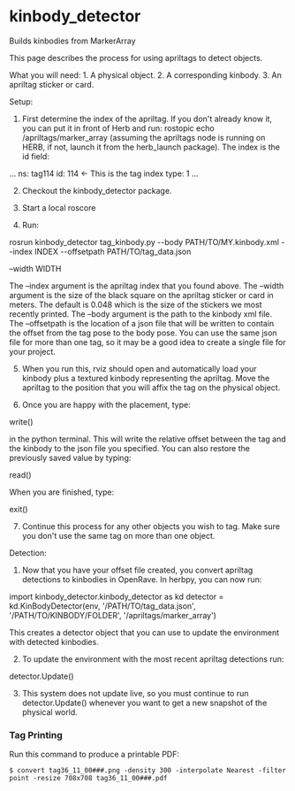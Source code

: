 # kinbody_detector
Builds kinbodies from MarkerArray 

This page describes the process for using apriltags to detect objects.

What you will need: 1. A physical object. 2. A corresponding kinbody. 3. An apriltag sticker or card.

Setup:

1. First determine the index of the apriltag. If you don't already know it, you can put it in front of Herb and run: rostopic echo /apriltags/marker\_array (assuming the apriltags node is running on HERB, if not, launch it from the herb\_launch package). The index is the id field:

  ...
  ns: tag114
  id: 114  <- This is the tag index
  type: 1
  ...

2. Checkout the kinbody_detector package.

3. Start a local roscore

4. Run:

 rosrun kinbody_detector tag_kinbody.py --body PATH/TO/MY.kinbody.xml --index INDEX --offsetpath PATH/TO/tag_data.json

–width WIDTH

The –index argument is the apriltag index that you found above. The –width argument is the size of the black square on the apriltag sticker or card in meters. The default is 0.048 which is the size of the stickers we most recently printed. The –body argument is the path to the kinbody xml file. The –offsetpath is the location of a json file that will be written to contain the offset from the tag pose to the body pose. You can use the same json file for more than one tag, so it may be a good idea to create a single file for your project.

5. When you run this, rviz should open and automatically load your kinbody plus a textured kinbody representing the apriltag. Move the apriltag to the position that you will affix the tag on the physical object.

6. Once you are happy with the placement, type:

 write()

in the python terminal. This will write the relative offset between the tag and the kinbody to the json file you specified. You can also restore the previously saved value by typing:

 read()

When you are finished, type:

 exit()

7. Continue this process for any other objects you wish to tag. Make sure you don't use the same tag on more than one object.

Detection:

1. Now that you have your offset file created, you convert apriltag detections to kinbodies in OpenRave. In herbpy, you can now run:

 import kinbody_detector.kinbody_detector as kd
 detector = kd.KinBodyDetector(env, '/PATH/TO/tag_data.json', '/PATH/TO/KINBODY/FOLDER', '/apriltags/marker_array')

This creates a detector object that you can use to update the environment with detected kinbodies.

2. To update the environment with the most recent apriltag detections run:

 detector.Update()

3. This system does not update live, so you must continue to run detector.Update() whenever you want to get a new snapshot of the physical world. 

### Tag Printing

Run this command to produce a printable PDF:

```console
$ convert tag36_11_00###.png -density 300 -interpolate Nearest -filter point -resize 708x708 tag36_11_00###.pdf
```
